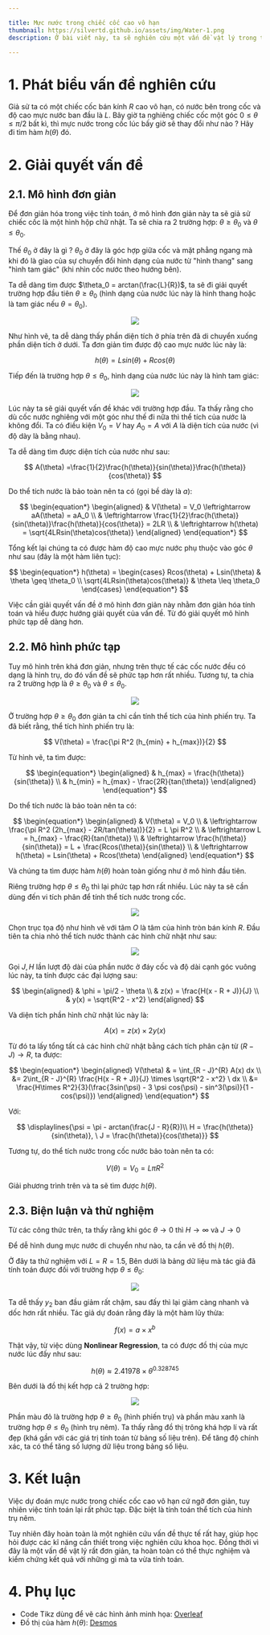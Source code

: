```yaml
---

title: Mực nước trong chiếc cốc cao vô hạn
thumbnail: https://silvertd.github.io/assets/img/Water-1.png
description: Ở bài viết này, ta sẽ nghiên cứu một vấn đề vật lý trong thực tế. Đó là mực nước trong một chiếc cốc cao vô hạn sẽ thay đổi phụ thuộc vào góc nghiêng giữa cốc và mặt phẳng ngang như thế nào.

---
```


# 1. Phát biểu vấn đề nghiên cứu
Giả sử ta có một chiếc cốc bán kính $R$ cao vô hạn, có nước bên trong cốc và độ cao mực nước ban đầu là $L$. Bây giờ ta nghiêng chiếc cốc một góc $0 \leq \theta \leq \pi/2$ bất kì, thì mực nước trong cốc lúc bấy giờ sẽ thay đổi như nào ? Hãy đi tìm hàm $h(\theta)$ đó.

# 2. Giải quyết vấn đề
## 2.1. Mô hình đơn giản
Để đơn giản hóa trong việc tính toán, ở mô hình đơn giản này ta sẽ giả sử chiếc cốc là một hình hộp chữ nhật. Ta sẽ chia ra 2 trường hợp: $\theta \geq \theta_0$ và $\theta \leq \theta_0$.

Thế $\theta_0$ ở đây là gì ? $\theta_0$ ở đây là góc hợp giữa cốc và mặt phẳng ngang mà khi đó là giao của sự chuyển đổi hình dạng của nước từ "hình thang" sang "hình tam giác" (khi nhìn cốc nước theo hướng bên).

Ta dễ dàng tìm được $\theta_0 = arctan(\frac{L}{R})$, ta sẽ đi giải quyết trường hợp đầu tiên $\theta \geq \theta_0$ (hình dạng của nước lúc này là hình thang hoặc là tam giác nếu $\theta = \theta_0$).

<p align="center" width="100%">
    <img src="https://silvertd.github.io/assets/img/Water-1.png">
</p>

Như hình vẽ, ta dễ dàng thấy phần diện tích ở phía trên đã di chuyển xuống phần diện tích ở dưới. Ta đơn giản tìm được độ cao mực nước lúc này là:

$$
h(\theta) = Lsin(\theta) + Rcos(\theta)
$$

Tiếp đến là trường hợp $\theta \leq \theta_0$, hình dạng của nước lúc này là hình tam giác:

<p align="center" width="100%">
    <img src="https://silvertd.github.io/assets/img/Water-2.png">
</p>

Lúc này ta sẽ giải quyết vấn đề khác với trường hợp đầu. Ta thấy rằng cho dù cốc nước nghiêng với một góc như thế đi nữa thì thể tích của nước là không đổi. Ta có điều kiện $V_0 = V$ hay $A_0 = A$ với $A$ là diện tích của nước (vì độ dày là bằng nhau).

Ta dễ dàng tìm được diện tích của nước như sau:

$$
A(\theta) =\frac{1}{2}\frac{h(\theta)}{sin(\theta)}\frac{h(\theta)}{cos(\theta)}
$$

Do thể tích nước là bảo toàn nên ta có (gọi bề dày là $a$):

$$
\begin{equation*}
\begin{aligned}
& V(\theta) = V_0 \leftrightarrow aA(\theta) = aA_0 \\
& \leftrightarrow \frac{1}{2}\frac{h(\theta)}{sin(\theta)}\frac{h(\theta)}{cos(\theta)} = 2LR \\
& \leftrightarrow h(\theta) = \sqrt{4LRsin(\theta)cos(\theta)}
\end{aligned}
\end{equation*}
$$

Tổng kết lại chúng ta có được hàm độ cao mực nước phụ thuộc vào góc $\theta$ như sau (đây là một hàm liên tục):

$$
\begin{equation*}
h(\theta) = 
\begin{cases}
    Rcos(\theta) + Lsin(\theta) & \theta \geq \theta_0 \\
    \sqrt{4LRsin(\theta)cos(\theta)} & \theta \leq \theta_0
\end{cases}
\end{equation*}
$$

Việc cần giải quyết vấn đề ở mô hình đơn giản này nhằm đơn giản hóa tính toán và hiểu được hướng giải quyết của vấn đề. Từ đó giải quyết mô hình phức tạp dễ dàng hơn.

## 2.2. Mô hình phức tạp
Tuy mô hình trên khá đơn giản, nhưng trên thực tế các cốc nước đều có dạng là hình trụ, do đó vấn đề sẽ phức tạp hơn rất nhiều. Tương tự, ta chia ra 2 trường hợp là $\theta \geq \theta_0$ và $\theta \leq \theta_0$.

<p align="center" width="100%">
    <img src="https://silvertd.github.io/assets/img/Water-6.png">
</p>

Ở trường hợp $\theta \geq \theta_0$ đơn giản ta chỉ cần tính thể tích của hình phiến trụ. Ta đã biết rằng, thể tích hình phiến trụ là:

$$
V(\theta) = \frac{\pi R^2 (h_{min} + h_{max})}{2}
$$

Từ hình vẽ, ta tìm được:

$$
\begin{equation*}
\begin{aligned}
& h_{max} = \frac{h(\theta)}{sin(\theta)} \\
& h_{min} = h_{max} - \frac{2R}{tan(\theta)}
\end{aligned}
\end{equation*}
$$

Do thể tích nước là bảo toàn nên ta có:

$$
\begin{equation*}
\begin{aligned}
& V(\theta) = V_0 \\
& \leftrightarrow \frac{\pi R^2 (2h_{max} - 2R/tan(\theta))}{2} = L \pi R^2 \\
& \leftrightarrow L = h_{max} - \frac{R}{tan(\theta)} \\
& \leftrightarrow \frac{h(\theta)}{sin(\theta)} = L + \frac{Rcos(\theta)}{sin(\theta)} \\
& \leftrightarrow h(\theta) = Lsin(\theta) + Rcos(\theta)
\end{aligned}
\end{equation*}
$$

Và chúng ta tìm được hàm $h(\theta)$ hoàn toàn giống như ở mô hình đầu tiên.

Riêng trường hợp $\theta \leq \theta_0$ thì lại phức tạp hơn rất nhiều. Lúc này ta sẽ cần dùng đến vi tích phân để tính thể tích nước trong cốc.

<p align="center" width="100%">
    <img src="https://silvertd.github.io/assets/img/Water-7.png">
</p>

Chọn trục tọa độ như hình vẽ với tâm $O$ là tâm của hình tròn bán kính $R$. Đầu tiên ta chia nhỏ thể tích nước thành các hình chữ nhật như sau:

<p align="center" width="100%">
    <img src="https://silvertd.github.io/assets/img/Water-3.png">
</p>

Gọi $J, H$ lần lượt độ dài của phần nước ở đáy cốc và độ dài cạnh góc vuông lúc này, ta tính được các đại lượng sau:

$$
\begin{aligned}
& \phi = \pi/2 - \theta \\
& z(x) = \frac{H(x - R + J)}{J} \\
& y(x) = \sqrt{R^2 - x^2}
\end{aligned}
$$

Và diện tích phần hình chữ nhật lúc này là:

$$
A(x) = z(x) \times 2y(x)
$$

Từ đó ta lấy tổng tất cả các hình chữ nhật bằng cách tích phân cận từ $(R - J) \rightarrow R$, ta được:

$$
\begin{equation*}
\begin{aligned}
    V(\theta) & = \int_{R - J}^{R} A(x) dx \\
    &= 2\int_{R - J}^{R} \frac{H(x - R + J)}{J} \times \sqrt{R^2 - x^2} \ dx \\
    &= \frac{H\times R^2}{3}(\frac{3sin(\psi) - 3 \psi cos(\psi) - sin^3(\psi)}{1 - cos(\psi)})
\end{aligned}
\end{equation*}
$$

Với:

$$
\displaylines{\psi = \pi - arctan(\frac{J - R}{R})\\
H = \frac{h(\theta)}{sin(\theta)}, \ J = \frac{h(\theta)}{cos(\theta)}}
$$

Tương tự, do thể tích nước trong cốc nước bảo toàn nên ta có:

$$
V(\theta) = V_0 = L\pi R^2
$$

Giải phương trình trên và ta sẽ tìm được $h(\theta)$.

## 2.3. Biện luận và thử nghiệm
Từ các công thức trên, ta thấy rằng khi góc $\theta \rightarrow 0$ thì $H \rightarrow \infty$ và $J \rightarrow 0$

Để dễ hình dung mực nước di chuyển như nào, ta cần vẽ đồ thị $h(\theta)$.

Ở đây ta thử nghiệm với $L = R = 1.5$, Bên dưới là bảng dữ liệu mà tác giả đã tính toán được đối với trường hợp $\theta \leq \theta_0$:

<p align="center" width="100%">
    <img src="https://silvertd.github.io/assets/img/Water-5.png">
</p>

Ta dễ thấy $y_2$ ban đầu giảm rất chậm, sau đấy thì lại giảm càng nhanh và dốc hơn rất nhiều. Tác giả dự đoán rằng đây là một hàm lũy thừa:

$$
f(x) = a \times x^b
$$

Thật vậy, từ việc dùng <b>Nonlinear Regression</b>, ta có được đồ thị của mực nước lúc đấy như sau:

$$
h(\theta) \approx 2.41978 \times \theta^{0.328745}
$$

Bên dưới là đồ thị kết hợp cả 2 trường hợp:

<p align="center" width="100%">
    <img src="https://silvertd.github.io/assets/img/Water-4.png">
</p>

Phần màu đỏ là trường hợp $\theta \geq \theta_0$ (hình phiến trụ) và phần màu xanh là trường hợp $\theta \leq \theta_0$ (hình trụ nêm). Ta thấy rằng đồ thị trông khá hợp lí và rất đẹp (khá gần với các giá trị tính toán từ bảng số liệu trên). Để tăng độ chính xác, ta có thể tăng số lượng dữ liệu trong bảng số liệu. 

# 3. Kết luận
Việc dự đoán mực nước trong chiếc cốc cao vô hạn cứ ngỡ đơn giản, tuy nhiên việc tính toán lại rất phức tạp. Đặc biệt là tính toán thể tích của hình trụ nêm.

Tuy nhiên đây hoàn toàn là một nghiên cứu vấn đề thực tế rất hay, giúp học hỏi được các kĩ năng cần thiết trong việc nghiên cứu khoa học. Đồng thời vì đây là một vấn đề vật lý rất đơn giản, ta hoàn toàn có thể thực nghiệm và kiểm chứng kết quả với những gì mà ta vừa tính toán.

# 4. Phụ lục
- Code Tikz dùng để vẽ các hình ảnh minh họa: [Overleaf](https://www.overleaf.com/read/zbkmhxwnnzkz#56e3b5)
- Đồ thị của hàm $h(\theta)$: [Desmos](https://www.desmos.com/calculator/wi2givlwd3)
